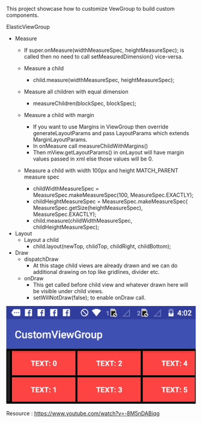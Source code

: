 This project showcase how to customize VewGroup to build custom components.

ElasticViewGroup

- Measure
    - If super.onMeasure(widthMeasureSpec, heightMeasureSpec); is called then no need to call setMeasuredDimension() vice-versa.
    - Measure a child
        - child.measure(widthMeasureSpec, heightMeasureSpec);
    - Measure all children with equal dimension
        -  measureChildren(blockSpec, blockSpec);
    - Measure a child with margin

        - If you want to use Margins in ViewGroup then override generateLayoutParams and pass LayoutParams which extends MarginLayoutParams.
        - In onMeasure call measureChildWithMargins()
        - Then mView.getLayoutParams() in onLayout will have margin values passed in xml else those values will be 0.
    - Measure a child with width 100px and height MATCH_PARENT measure spec
        - childWidthMeasureSpec = MeasureSpec.makeMeasureSpec(100, MeasureSpec.EXACTLY);
        - childHeightMeasureSpec = MeasureSpec.makeMeasureSpec( MeasureSpec.getSize(heightMeasureSpec), MeasureSpec.EXACTLY);
        - child.measure(childWidthMeasureSpec, childHeightMeasureSpec);
- Layout
    - Layout a child
        - child.layout(newTop, childTop, childRight, childBottom);
- Draw
    - dispatchDraw
        - At this stage child views are already drawn and we can do additional drawing on top like gridlines, divider etc.
    - onDraw
        - This get called before child view and whatever drawn here will be visible under child views.
        - setWillNotDraw(false); to enable onDraw call.
    
![Screenshot](/screenshots/elasticviewgroup.gif)


Resource :
https://www.youtube.com/watch?v=-8M5nDABiqg

